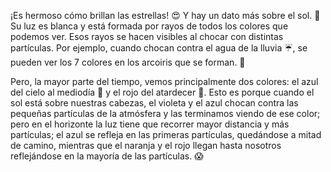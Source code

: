 ¡Es hermoso cómo brillan las estrellas! :heart_eyes: Y hay un dato más sobre el sol. :sunrise_over_mountains: Su luz es blanca y está formada por rayos de todos los colores que podemos ver. Esos rayos se hacen visibles al chocar con distintas partículas. Por ejemplo, cuando chocan contra el agua de la lluvia :umbrella:, se pueden ver los 7 colores en los arcoiris que se forman. :rainbow:

Pero, la mayor parte del tiempo, vemos principalmente dos colores: el azul del cielo al mediodía :mount_fuji: y el rojo del atardecer :sunrise:. Esto es porque cuando el sol está sobre nuestras cabezas, el violeta y el azul chocan contra las pequeñas partículas de la atmósfera y las terminamos viendo de ese color; pero en el horizonte la luz tiene que recorrer mayor distancia y más partículas; el azul se refleja en las primeras partículas, quedándose a mitad de camino, mientras que el naranja y el rojo llegan hasta nosotros reflejándose en la mayoría de las partículas. :scream: